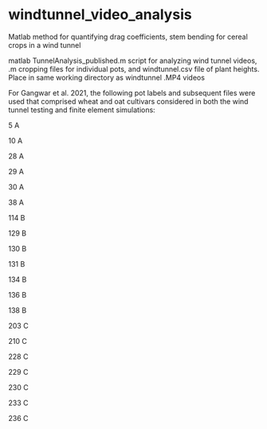# windtunnel_video_analysis
Matlab method for quantifying drag coefficients, stem bending for cereal crops in a wind tunnel

matlab TunnelAnalysis_published.m script for analyzing wind tunnel videos, .m cropping files for individual pots, and windtunnel.csv file of plant heights. Place in same working directory as windtunnel .MP4 videos

For Gangwar et al. 2021, the following pot labels and subsequent files were used that comprised wheat and oat cultivars considered in both the wind tunnel testing and finite element simulations:

5	A

10	A

28	A

29	A

30	A

38	A

114	B

129	B

130	B

131	B

134	B

136	B

138	B

203	C

210	C

228	C

229	C

230	C

233	C

236	C

